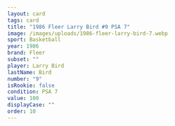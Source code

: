 ```yaml
---
layout: card
tags: card
title: "1986 Fleer Larry Bird #9 PSA 7"
image: /images/uploads/1986-fleer-larry-bird-7.webp
sport: Basketball
year: 1986
brand: Fleer
subset: ""
player: Larry Bird
lastName: Bird
number: "9"
isRookie: false
condition: PSA 7
value: 100
displayCase: ""
order: 10
---
```

